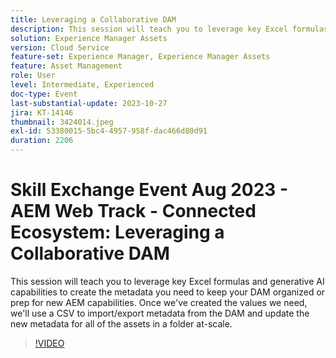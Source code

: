 ```yaml
---
title: Leveraging a Collaborative DAM
description: This session will teach you to leverage key Excel formulas and generative AI capabilities to create the metadata you need to keep your DAM organized or prep for new AEM capabilities. Once we've created the values we need, we'll use a CSV to import/export metadata from the DAM and update the new metadata for all of the assets in a folder at-scale.
solution: Experience Manager Assets
version: Cloud Service
feature-set: Experience Manager, Experience Manager Assets
feature: Asset Management
role: User
level: Intermediate, Experienced
doc-type: Event
last-substantial-update: 2023-10-27
jira: KT-14146
thumbnail: 3424014.jpeg
exl-id: 53380015-5bc4-4957-958f-dac466d80d91
duration: 2206
---
```

# Skill Exchange Event Aug 2023 - AEM Web Track - Connected Ecosystem: Leveraging a Collaborative DAM

This session will teach you to leverage key Excel formulas and generative AI capabilities to create the metadata you need to keep your DAM organized or prep for new AEM capabilities. Once we've created the values we need, we'll use a CSV to import/export metadata from the DAM and update the new metadata for all of the assets in a folder at-scale.

>[!VIDEO](https://video.tv.adobe.com/v/3424014/?learn=on)
